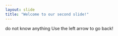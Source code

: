 ```yaml
---
layout: slide
title: "Welcome to our second slide!"
---
```

do not know anything
Use the left arrow to go back!
